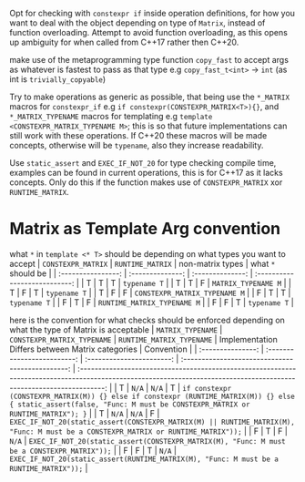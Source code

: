 Opt for checking with `constexpr if` inside operation definitions, for how you want to deal with the object depending on type of `Matrix`, instead of function overloading. Attempt to avoid function overloading, as this opens up ambiguity for when called from C++17 rather then C++20.

make use of the metaprogramming type function `copy_fast` to accept args as whatever is fastest to pass as that type e.g `copy_fast_t<int>` -> `int` (as int is `trivially_copyable`)

Try to make operations as generic as possible, that being use the `*_MATRIX` macros for `constexpr_if` e.g `if constexpr(CONSTEXPR_MATRIX<T>){}`, and `*_MATRIX_TYPENAME` macros for templating e.g `template <CONSTEXPR_MATRIX_TYPENAME M>`; this is so that future implementations can still work with these operations. If C++20 these macros will be made concepts, otherwise will be `typename`, also they increase readability. 

Use `static_assert` and `EXEC_IF_NOT_20` for type checking compile time, examples can be found in current operations, this is for C++17 as it lacks concepts. Only do this if the function makes use of `CONSTEXPR_MATRIX` xor `RUNTIME_MATRIX`.

# Matrix as Template Arg convention
what `*` in `template <* T>` should be depending on what types you want to accept 
| `CONSTEXPR_MATRIX` | `RUNTIME_MATRIX` | non-matrix types |      what `*` should be       |
| :----------------: | :--------------: | :--------------: | :---------------------------: |
|         T          |        T         |        T         |         `typename T`          |
|         T          |        T         |        F         |      `MATRIX_TYPENAME M`      |
|         T          |        F         |        T         |         `typename T`          |
|         T          |        F         |        F         | `CONSTEXPR_MATRIX_TYPENAME M` |
|         F          |        T         |        T         |         `typename T`          |
|         F          |        T         |        F         |  `RUNTIME_MATRIX_TYPENAME M`  |
|         F          |        F         |        T         |         `typename T`          |

here is the convention for what checks should be enforced depending on what the type of Matrix is acceptable
| `MATRIX_TYPENAME` | `CONSTEXPR_MATRIX_TYPENAME` | `RUNTIME_MATRIX_TYPENAME` | Implementation Differs between Matrix categories |                                                                              Convention                                                                               |
| :---------------: | :-------------------------: | :-----------------------: | :----------------------------------------------: | :-------------------------------------------------------------------------------------------------------------------------------------------------------------------: |
|         T         |            `N/A`            |           `N/A`           |                        T                         | `if constexpr (CONSTEXPR_MATRIX(M)) {} else if constexpr (RUNTIME_MATRIX(M)) {} else { static_assert(false, "Func: M must be CONSTEXPR_MATRIX or RUNTIME_MATRIX"); }` |
|         T         |            `N/A`            |           `N/A`           |                        F                         |                  `EXEC_IF_NOT_20(static_assert(CONSTEXPR_MATRIX(M) || RUNTIME_MATRIX(M), "Func: M must be a CONSTEXPR_MATRIX or RUNTIME_MATRIX"));`                   |
|         F         |              T              |             F             |                      `N/A`                       |                                      `EXEC_IF_NOT_20(static_assert(CONSTEXPR_MATRIX(M), "Func: M must be a CONSTEXPR_MATRIX"));`                                      |
|         F         |              F              |             T             |                      `N/A`                       |                                        `EXEC_IF_NOT_20(static_assert(RUNTIME_MATRIX(M), "Func: M must be a RUNTIME_MATRIX"));`                                        |